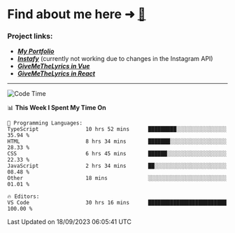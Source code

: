 # Find about me here ➜ [🧑](https://pauabella.dev)

### Project links:
- ***[My Portfolio](https://pauabella.dev)***
- ***[Instafy](https://instafy.me)*** (currently not working due to changes in the Instagram API)
- ***[GiveMeTheLyrics in Vue](https://lyrics.pauabella.dev)***
- ***[GiveMeTheLyrics in React](https://pauabella.dev/GiveMeTheLyrics)***

---
<!--START_SECTION:waka-->
![Code Time](http://img.shields.io/badge/Code%20Time-2%2C460%20hrs%204%20mins-blue)

📊 **This Week I Spent My Time On** 

```text
💬 Programming Languages: 
TypeScript               10 hrs 52 mins      █████████░░░░░░░░░░░░░░░░   35.94 % 
HTML                     8 hrs 34 mins       ███████░░░░░░░░░░░░░░░░░░   28.33 % 
CSS                      6 hrs 45 mins       ██████░░░░░░░░░░░░░░░░░░░   22.33 % 
JavaScript               2 hrs 34 mins       ██░░░░░░░░░░░░░░░░░░░░░░░   08.48 % 
Other                    18 mins             ░░░░░░░░░░░░░░░░░░░░░░░░░   01.01 % 

🔥 Editors: 
VS Code                  30 hrs 16 mins      █████████████████████████   100.00 % 
```


 Last Updated on 18/09/2023 06:05:41 UTC
<!--END_SECTION:waka-->
